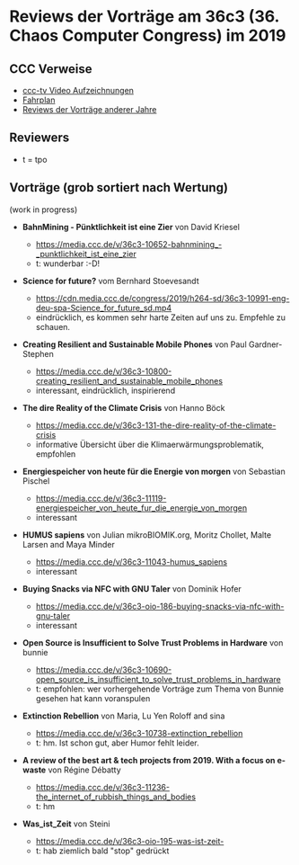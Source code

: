 # Reviews der Vorträge am 36c3 (36. Chaos Computer Congress) im 2019

CCC Verweise
------------
* [ccc-tv Video Aufzeichnungen](https://media.ccc.de/c/36c3)
* [Fahrplan](https://fahrplan.events.ccc.de/congress/2019/Fahrplan/)
* [Reviews der Vorträge anderer Jahre](https://github.com/tpo/C3_talks_annotations/blob/master/README.md)

Reviewers
---------

* t = tpo

Vorträge (grob sortiert nach Wertung)
-------------------------------------

(work in progress)

*   __BahnMining - Pünktlichkeit ist eine Zier__ von David Kriesel
    * https://media.ccc.de/v/36c3-10652-bahnmining_-_punktlichkeit_ist_eine_zier
    * t: wunderbar :-D!

*   __Science for future?__ vom Bernhard Stoevesandt
    * https://cdn.media.ccc.de/congress/2019/h264-sd/36c3-10991-eng-deu-spa-Science_for_future_sd.mp4
    * eindrücklich, es kommen sehr harte Zeiten auf uns zu. Empfehle zu schauen.

*   __Creating Resilient and Sustainable Mobile Phones__ von Paul Gardner-Stephen
    * https://media.ccc.de/v/36c3-10800-creating_resilient_and_sustainable_mobile_phones
    * interessant, eindrücklich, inspirierend

*   __The dire Reality of the Climate Crisis__ von Hanno Böck
    * https://media.ccc.de/v/36c3-131-the-dire-reality-of-the-climate-crisis
    * informative Übersicht über die Klimaerwärmungsproblematik, empfohlen

*   __Energiespeicher von heute für die Energie von morgen__ von Sebastian Pischel
    * https://media.ccc.de/v/36c3-11119-energiespeicher_von_heute_fur_die_energie_von_morgen
    * interessant

*   __HUMUS sapiens__ von Julian mikroBIOMIK.org, Moritz Chollet, Malte Larsen and Maya Minder
    * https://media.ccc.de/v/36c3-11043-humus_sapiens
    * interessant

*   __Buying Snacks via NFC with GNU Taler__ von Dominik Hofer
    * https://media.ccc.de/v/36c3-oio-186-buying-snacks-via-nfc-with-gnu-taler
    * interessant

*   __Open Source is Insufficient to Solve Trust Problems in Hardware__ von bunnie
    * https://media.ccc.de/v/36c3-10690-open_source_is_insufficient_to_solve_trust_problems_in_hardware
    * t: empfohlen: wer vorhergehende Vorträge zum Thema
         von Bunnie gesehen hat kann voranspulen

*   __Extinction Rebellion__ von Maria, Lu Yen Roloff and sina
    * https://media.ccc.de/v/36c3-10738-extinction_rebellion
    * t: hm. Ist schon gut, aber Humor fehlt leider.

*   __A review of the best art & tech projects from 2019. With a focus on e-waste__ von Régine Débatty
    * https://media.ccc.de/v/36c3-11236-the_internet_of_rubbish_things_and_bodies
    * t: hm

*   __Was_ist_Zeit__ von Steini
    * https://media.ccc.de/v/36c3-oio-195-was-ist-zeit-
    * t: hab ziemlich bald "stop" gedrückt
